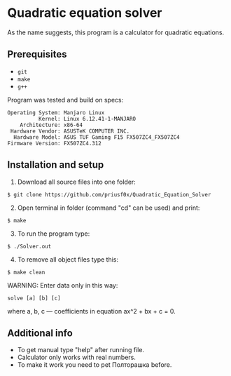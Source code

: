 # Quadratic equation solver 

As the name suggests, this program is a calculator for quadratic equations.


## Prerequisites
* `git`
* `make`
* `g++`

Program was tested  and build on specs:
```
Operating System: Manjaro Linux                        
          Kernel: Linux 6.12.41-1-MANJARO
    Architecture: x86-64
 Hardware Vendor: ASUSTeK COMPUTER INC.
  Hardware Model: ASUS TUF Gaming F15 FX507ZC4_FX507ZC4
Firmware Version: FX507ZC4.312
```


## Installation and setup
1. Download all source files into one folder:
```
$ git clone https://github.com/priusf0x/Quadratic_Equation_Solver
```
2. Open terminal in folder (command "cd" can be used) and print:
```
$ make
```
3. To run the program type:
```
$ ./Solver.out
```
4. To remove all object files type this:
```
$ make clean
```

WARNING: Enter data only in this way:


```
solve [a] [b] [c]
```
where a, b, c — coefficients in equation ax^2 + bx + c = 0.

## Additional info
* To get manual type "help" after running  file.
* Calculator only works with real numbers.
* To make it work you need to pet Полторашка before.
